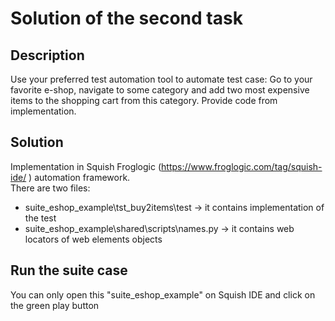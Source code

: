 # Solution of the second task

## Description
Use your preferred test automation tool to automate test case: Go to your favorite e-shop, navigate to some category and add two most expensive items to the shopping cart from this category. Provide code from implementation.

## Solution
Implementation in Squish Froglogic (https://www.froglogic.com/tag/squish-ide/ ) automation framework.
\
There are two files:
  * suite_eshop_example\tst_buy2items\test -> it contains implementation of the test
  * suite_eshop_example\shared\scripts\names.py -> it contains web locators of web elements objects
  
 ## Run the suite case
 You can only open this "suite_eshop_example" on Squish IDE and click on the green play button 
